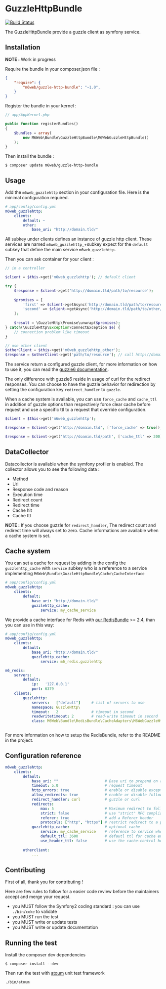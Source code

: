 # GuzzleHttpBundle

[![Build Status](https://travis-ci.org/M6Web/GuzzleHttpBundle.svg?branch=master)](https://travis-ci.org/M6Web/GuzzleHttpBundle)

The GuzzleHttpBundle provide a guzzle client as symfony service.

## Installation

**NOTE :** Work in progress

Require the bundle in your composer.json file :

```json
{
    "require": {
        "m6web/guzzle-http-bundle": "~1.0",
    }
}
```

Register the bundle in your kernel :

```php
// app/AppKernel.php

public function registerBundles()
{
    $bundles = array(
        new M6Web\Bundle\GuzzleHttpBundle\M6WebGuzzleHttpBundle()
    );
}
```

Then install the bundle :

```shell
$ composer update m6web/guzzle-http-bundle
```

## Usage

Add the `m6web_guzzlehttp` section in your configuration file. Here is the minimal configuration required.

```yaml
# app/config/config.yml
m6web_guzzlehttp:
    clients:
        default: ~
        other:
            base_uri: "http://domain.tld/"
```

All subkey under clients defines an instance of guzzle http client. These services are named `m6web_guzzlehttp_`+subkey expect for the
 `default` subkey that define the main service `m6web_guzzlehttp`. 

Then you can ask container for your client :

```php
// in a controller

$client = $this->get('m6web_guzzlehttp'); // default client

try {
    $response = $client->get('http://domain.tld/path/to/resource');
    
    $promises = [
        'first' => $client->getAsync('http://domain.tld/path/to/resource'),
        'second' => $client->getAsync('http://domain.tld/path/to/other/resource')
    ];
    
    $result = \GuzzleHttp\Promise\unwrap($promises);
} catch(\GuzzleHttp\Exception\ConnectException $e) {
    // connection problem like timeout
}

// use other client
$otherClient = $this->get('m6web_guzzlehttp_other');
$response = $otherClient->get('path/to/resource'); // call http://domain.tld/path/to/resource
```

The service return a configured guzzle client, for more information on how to use it, you can read the [guzzle6 documentation](http://guzzle.readthedocs.org/en/latest/index.html).

The only difference with guzzle6 reside in usage of curl for the redirect responses. You can choose to have the guzzle behavior 
for redirection by setting the configuration key `redirect_handler` to `guzzle`.

When a cache system is available, you can use `force_cache` and `cache_ttl` in addition of guzzle options than respectively
 force clear cache before request and use a specific ttl to a request that override configuration.
 
 ```php
 $client = $this->get('m6web_guzzlehttp');
 
 $response = $client->get('http://domain.tld', ['force_cache' => true]); // remove cache entry and set a new one
 
 $response = $client->get('http://doamin.tld/path', ['cache_ttl' => 200]); // set ttl to 200 seconds instead the default one
 
 ```

## DataCollector

Datacollector is available when the symfony profiler is enabled. The collector allows you to see the following data :

 - Method
 - Url
 - Response code and reason
 - Execution time
 - Redirect count
 - Redirect time
 - Cache hit
 - Cache ttl
 
**NOTE :** If you choose guzzle for `redirect_handler`, The redirect count and redirect time will always set to zero. 
Cache informations are available when a cache system is set.

## Cache system

You can set a cache for request by adding in the config the `guzzlehttp_cache` with `service` subkey who is a reference 
 to a service implementing `M6Web\Bundle\GuzzleHttpBundle\Cache\CacheInterface`

```yaml
# app/config/config.yml
m6web_guzzlehttp:
    clients:
        default:
            base_uri: "http://domain.tld/"
            guzzlehttp_cache:
                service: my_cache_service
```

We provide a cache interface for Redis with [our RedisBundle](https://github.com/M6Web/RedisBundle) >= 2.4, than you can use in this way:

```yaml
# app/config/config.yml
m6web_guzzlehttp:
    clients:
        default:
            base_uri: "http://domain.tld/"
            guzzlehttp_cache:
                service: m6_redis.guzzlehttp

m6_redis:
    servers:
        default:
            ip:   '127.0.0.1'
            port: 6379
    clients:
        guzzlehttp:
            servers:   ["default"]     # list of servers to use
            namespace: GuzzleHttp\
            timeout:   2               # timeout in second
            readwritetimeout: 2        # read-write timeout in second
            class: M6Web\Bundle\RedisBundle\CacheAdapters\M6WebGuzzleHttp
    
```

For more information on how to setup the RedisBundle, refer to the README in the project.

## Configuration reference

```yaml
m6web_guzzlehttp:
    clients:
        default:
            base_uri: ""                     # Base uri to prepend on request uri
            timeout: 5.0                     # request timeout
            http_errors: true                # enable or disable exception on http errors
            allow_redirects: true            # enable or disable follow redirect
            redirect_handler: curl           # guzzle or curl
            redirects:
                max: 5                       # Maximum redirect to follow
                strict: false                # use "strict" RFC compliant redirects. (guzzle redirect handler only)
                referer: true                # add a Referer header
                protocols: ["http", "https"] # restrict redirect to a protocol
            guzzlehttp_cache:                # optional cache
                service: my_cache_service    # reference to service who implements the cache interface
                default_ttl: 3600            # defautl ttl for cache entry in seconds
                use_header_ttl: false        # use the cache-control header to set the ttl
                
        otherclient:
            ...
```

## Contributing

First of all, thank you for contributing !

Here are few rules to follow for a easier code review before the maintainers accept and merge your request.

- you MUST follow the Symfony2 coding standard : you can use `./bin/coke` to validate
- you MUST run the test
- you MUST write or update tests
- you MUST write or update documentation

## Running the test

Install the composer dev dependencies

```shell
$ composer install --dev
```

Then run the test with [atoum](https://github.com/atoum/atoum) unit test framework

```shell
./bin/atoum
```
